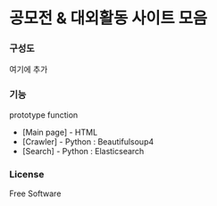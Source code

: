 # 공모전 & 대외활동 사이트 모음


### 구성도
여기에 추가


### 기능
prototype function
- [Main page] - HTML
- [Crawler] - Python : Beautifulsoup4 
- [Search] - Python : Elasticsearch

### License
Free Software
